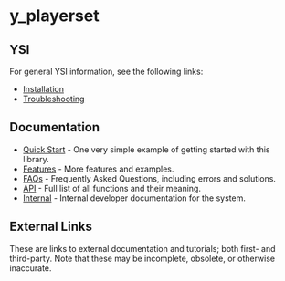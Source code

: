 # y_playerset



## YSI

For general YSI information, see the following links:

* [Installation](../installation.md)
* [Troubleshooting](../troubleshooting.md)

## Documentation

* [Quick Start](y_playerset/quick-start.md) - One very simple example of getting started with this library.
* [Features](y_playerset/features.md) - More features and examples.
* [FAQs](y_playerset/faqs.md) - Frequently Asked Questions, including errors and solutions.
* [API](y_playerset/api.md) - Full list of all functions and their meaning.
* [Internal](y_playerset/internal.md) - Internal developer documentation for the system.

## External Links

These are links to external documentation and tutorials; both first- and third-party.  Note that these may be incomplete, obsolete, or otherwise inaccurate.

